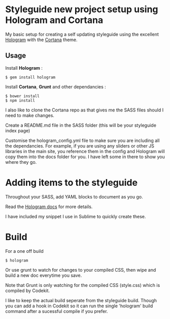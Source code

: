 # Styleguide new project setup using Hologram and Cortana

My basic setup for creating a self updating styleguide using the excellent [Hologram](https://github.com/trulia/hologram) with the [Cortana](https://github.com/Yago/Cortana) theme.


## Usage

Install **Hologram** :

````
$ gem install hologram
````

Install **Cortana**, **Grunt** and other dependancies :

````
$ bower install
$ npm install
````

I also like to clone the Cortana repo as that gives me the SASS files should I need to make changes.

Create a README.md file in the SASS folder (this will be your styleguide index page)

Customise the hologram_config.yml file to make sure you are including all the dependancies. For example, if you are using any sliders or other JS libraries in the main site, you reference them in the config and Hologram will copy them into the docs folder for you. I have left some in there to show you where they go.



# Adding items to the styleguide

Throughout your SASS, add YAML blocks to document as you go.

Read the [Hologram docs](https://github.com/trulia/hologram) for more details.

I have included my snippet I use in Sublime to quickly create these.

# Build

For a one off build

````
$ hologram
````

Or use grunt to watch for changes to your compiled CSS, then wipe and build a new doc everytime you save.


Note that Grunt is only watching for the compiled CSS (style.css) which is compiled by Codekit.

I like to keep the actual build seperate from the styleguide build. Though you can add a hook in Codekit so it can run the single 'hologram' build command after a sucessful compile if you prefer.

